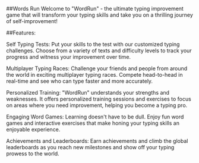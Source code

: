 ##Words Run
Welcome to "WordRun" - the ultimate typing improvement game that will transform your typing skills and take you on a thrilling journey of self-improvement!

##Features:

Self Typing Tests: Put your skills to the test with our customized typing challenges. Choose from a variety of texts and difficulty levels to track your progress and witness your improvement over time.

Multiplayer Typing Races: Challenge your friends and people from around the world in exciting multiplayer typing races. Compete head-to-head in real-time and see who can type faster and more accurately.

Personalized Training: "WordRun" understands your strengths and weaknesses. It offers personalized training sessions and exercises to focus on areas where you need improvement, helping you become a typing pro.

Engaging Word Games: Learning doesn't have to be dull. Enjoy fun word games and interactive exercises that make honing your typing skills an enjoyable experience.

Achievements and Leaderboards: Earn achievements and climb the global leaderboards as you reach new milestones and show off your typing prowess to the world.
